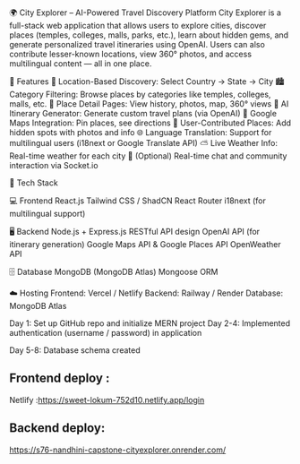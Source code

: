🌍 City Explorer – AI-Powered Travel Discovery Platform
City Explorer is a full-stack web application that allows users to explore cities, discover places (temples, colleges, malls, parks, etc.), learn about hidden gems, and generate personalized travel itineraries using OpenAI. Users can also contribute lesser-known locations, view 360° photos, and access multilingual content — all in one place.

🚀 Features
🔎 Location-Based Discovery: Select Country → State → City
🏙️ Category Filtering: Browse places by categories like temples, colleges, malls, etc.
📜 Place Detail Pages: View history, photos, map, 360° views
🤖 AI Itinerary Generator: Generate custom travel plans (via OpenAI)
📍 Google Maps Integration: Pin places, see directions
🧭 User-Contributed Places: Add hidden spots with photos and info
🌐 Language Translation: Support for multilingual users (i18next or Google Translate API)
⛅ Live Weather Info: Real-time weather for each city
💬 (Optional) Real-time chat and community interaction via Socket.io


🧰 Tech Stack

💻 Frontend
React.js
Tailwind CSS / ShadCN
React Router
i18next (for multilingual support)


🖥 Backend
Node.js + Express.js
RESTful API design
OpenAI API (for itinerary generation)
Google Maps API & Google Places API
OpenWeather API


🗄 Database
MongoDB (MongoDB Atlas)
Mongoose ORM


☁️ Hosting
Frontend: Vercel / Netlify
Backend: Railway / Render
Database: MongoDB Atlas


Day 1: Set up GitHub repo and initialize MERN project
Day 2-4:
Implemented authentication (username / password) in application

Day 5-8:
Database schema created

## Frontend deploy :
Netlify :https://sweet-lokum-752d10.netlify.app/login


## Backend deploy:
https://s76-nandhini-capstone-cityexplorer.onrender.com/ 